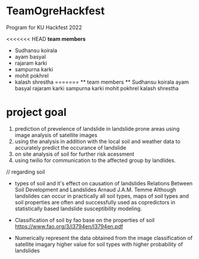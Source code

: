 # TeamOgreHackfest
Program for KU Hackfest 2022

<<<<<<< HEAD
**team members**
- Sudhansu koirala
- ayam basyal 
- rajaram karki
- sampurna karki
- mohit pokhrel
- kalash shrestha 
=======
** team members **
Sudhansu koirala
ayam basyal 
rajaram karki
sampurna karki
mohit pokhrel
kalash shrestha 


# project goal
1. prediction of prevelence of landslide in landslide prone areas using image analysis of satellite images
2. using the analysis in addition with the local soil and weather data to accurately predict the occurance of landslide
3. on site analysis of soil for further risk acessment 
4. using twilio for communication to the affected group by landlides.



// regarding soil

* types of soil and it's effect on causation of landslides
    Relations Between Soil Development and Landslides
    Arnaud J.A.M. Temme
    Although landslides can occur in practically all soil types, maps of soil types and soil properties are often and successfully used as copredictors in statistically based landslide susceptibility modeling.

*   Classification of soil by fao base on the properties of soil
    https://www.fao.org/3/i3794en/I3794en.pdf

*   Numerically represent the data obtained from the image classification of satellite imagary
    higher value for soil types with higher probability of landslides

